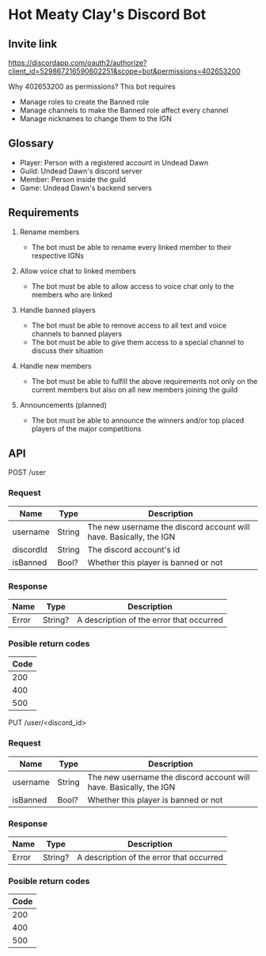 # Hot Meaty Clay's Discord Bot

## Invite link

https://discordapp.com/oauth2/authorize?client_id=529867216590602251&scope=bot&permissions=402653200

Why 402653200 as permissions? This bot requires
- Manage roles to create the Banned role
- Manage channels to make the Banned role affect every channel
- Manage nicknames to change them to the IGN

## Glossary

- Player: Person with a registered account in Undead Dawn
- Guild: Undead Dawn's discord server
- Member: Person inside the guild
- Game: Undead Dawn's backend servers

## Requirements
1. Rename members
    * The bot must be able to rename every linked member to their respective IGNs

2. Allow voice chat to linked members
    * The bot must be able to allow access to voice chat only to the members who are linked

3. Handle banned players
    * The bot must be able to remove access to all text and voice channels to banned players
    * The bot must be able to give them access to a special channel to discuss their situation

4. Handle new members
    * The bot must be able to fulfill the above requirements not only on the current members but also on all new members joining the guild

5. Announcements (planned)
    * The bot must be able to announce the winners and/or top placed players of the major competitions
## API

POST /user

### Request

|Name|Type|Description|
|-|-|-|
|username|String|The new username the discord account will have. Basically, the IGN
|discordId|String|The discord account's id
|isBanned|Bool?|Whether this player is banned or not

### Response

|Name|Type|Description|
|-|-|-|
|Error|String?|A description of the error that occurred

### Posible return codes

|Code|
|-|
|200|
|400|
|500|

PUT /user/<discord_id>

### Request

|Name|Type|Description|
|-|-|-|
|username|String|The new username the discord account will have. Basically, the IGN
|isBanned|Bool?|Whether this player is banned or not

### Response

|Name|Type|Description|
|-|-|-|
|Error|String?|A description of the error that occurred

### Posible return codes

|Code|
|-|
|200|
|400|
|500|